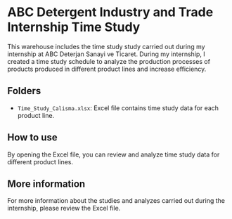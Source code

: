 # ABC Detergent Industry and Trade Internship Time Study

This warehouse includes the time study study carried out during my internship at ABC Deterjan Sanayi ve Ticaret. During my internship, I created a time study schedule to analyze the production processes of products produced in different product lines and increase efficiency.

## Folders

- `Time_Study_Calisma.xlsx`: Excel file contains time study data for each product line.

## How to use

By opening the Excel file, you can review and analyze time study data for different product lines.

## More information

For more information about the studies and analyzes carried out during the internship, please review the Excel file.
